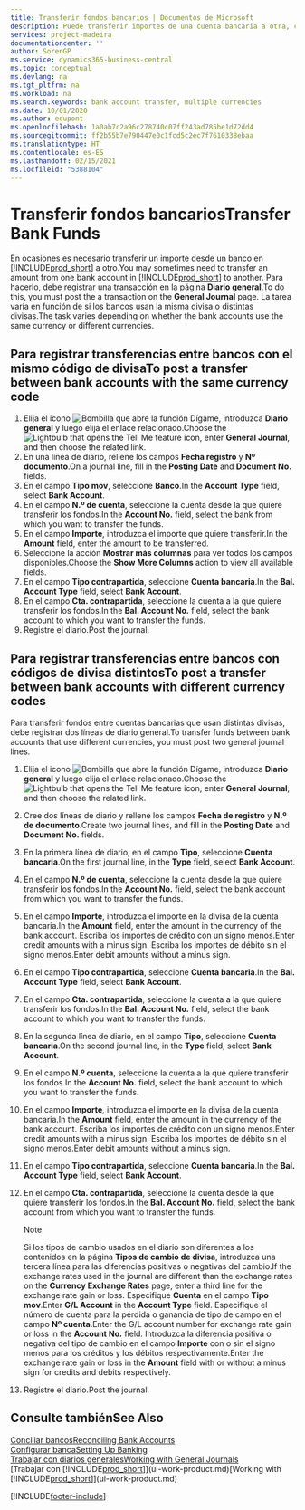 ```yaml
---
title: Transferir fondos bancarios | Documentos de Microsoft
description: Puede transferir importes de una cuenta bancaria a otra, con divisas distintas, registrando la transacción en el diario general.
services: project-madeira
documentationcenter: ''
author: SorenGP
ms.service: dynamics365-business-central
ms.topic: conceptual
ms.devlang: na
ms.tgt_pltfrm: na
ms.workload: na
ms.search.keywords: bank account transfer, multiple currencies
ms.date: 10/01/2020
ms.author: edupont
ms.openlocfilehash: 1a0ab7c2a96c278740c07ff243ad785be1d72dd4
ms.sourcegitcommit: ff2b55b7e790447e0c1fcd5c2ec7f7610338ebaa
ms.translationtype: HT
ms.contentlocale: es-ES
ms.lasthandoff: 02/15/2021
ms.locfileid: "5388104"
---
```

# <a name="transfer-bank-funds"></a><span data-ttu-id="d832d-103">Transferir fondos bancarios</span><span class="sxs-lookup"><span data-stu-id="d832d-103">Transfer Bank Funds</span></span>
<span data-ttu-id="d832d-104">En ocasiones es necesario transferir un importe desde un banco en [!INCLUDE[prod_short](includes/prod_short.md)] a otro.</span><span class="sxs-lookup"><span data-stu-id="d832d-104">You may sometimes need to transfer an amount from one bank account in [!INCLUDE[prod_short](includes/prod_short.md)] to another.</span></span> <span data-ttu-id="d832d-105">Para hacerlo, debe registrar una transacción en la página **Diario general**.</span><span class="sxs-lookup"><span data-stu-id="d832d-105">To do this, you must post the a transaction on the **General Journal** page.</span></span> <span data-ttu-id="d832d-106">La tarea varía en función de si los bancos usan la misma divisa o distintas divisas.</span><span class="sxs-lookup"><span data-stu-id="d832d-106">The task varies depending on whether the bank accounts use the same currency or different currencies.</span></span>

## <a name="to-post-a-transfer-between-bank-accounts-with-the-same-currency-code"></a><span data-ttu-id="d832d-107">Para registrar transferencias entre bancos con el mismo código de divisa</span><span class="sxs-lookup"><span data-stu-id="d832d-107">To post a transfer between bank accounts with the same currency code</span></span>
1. <span data-ttu-id="d832d-108">Elija el icono ![Bombilla que abre la función Dígame](media/ui-search/search_small.png "Dígame qué desea hacer"), introduzca **Diario general** y luego elija el enlace relacionado.</span><span class="sxs-lookup"><span data-stu-id="d832d-108">Choose the ![Lightbulb that opens the Tell Me feature](media/ui-search/search_small.png "Tell me what you want to do") icon, enter **General Journal**, and then choose the related link.</span></span>
2. <span data-ttu-id="d832d-109">En una línea de diario, rellene los campos **Fecha registro** y **Nº documento**.</span><span class="sxs-lookup"><span data-stu-id="d832d-109">On a journal line, fill in the **Posting Date** and **Document No.** fields.</span></span>
3. <span data-ttu-id="d832d-110">En el campo **Tipo mov**, seleccione **Banco**.</span><span class="sxs-lookup"><span data-stu-id="d832d-110">In the **Account Type** field, select **Bank Account**.</span></span>
4. <span data-ttu-id="d832d-111">En el campo **N.º de cuenta**, seleccione la cuenta desde la que quiere transferir los fondos.</span><span class="sxs-lookup"><span data-stu-id="d832d-111">In the **Account No.** field, select the bank from which you want to transfer the funds.</span></span>
5. <span data-ttu-id="d832d-112">En el campo **Importe**, introduzca el importe que quiere transferir.</span><span class="sxs-lookup"><span data-stu-id="d832d-112">In the **Amount** field, enter the amount to be transferred.</span></span>
6. <span data-ttu-id="d832d-113">Seleccione la acción **Mostrar más columnas** para ver todos los campos disponibles.</span><span class="sxs-lookup"><span data-stu-id="d832d-113">Choose the **Show More Columns** action to view all available fields.</span></span>
7. <span data-ttu-id="d832d-114">En el campo **Tipo contrapartida**, seleccione **Cuenta bancaria**.</span><span class="sxs-lookup"><span data-stu-id="d832d-114">In the **Bal. Account Type** field, select **Bank Account**.</span></span>
8. <span data-ttu-id="d832d-115">En el campo **Cta. contrapartida**, seleccione la cuenta a la que quiere transferir los fondos.</span><span class="sxs-lookup"><span data-stu-id="d832d-115">In the **Bal. Account No.** field, select the bank account to which you want to transfer the funds.</span></span>
9. <span data-ttu-id="d832d-116">Registre el diario.</span><span class="sxs-lookup"><span data-stu-id="d832d-116">Post the journal.</span></span>

## <a name="to-post-a-transfer-between-bank-accounts-with-different-currency-codes"></a><span data-ttu-id="d832d-117">Para registrar transferencias entre bancos con códigos de divisa distintos</span><span class="sxs-lookup"><span data-stu-id="d832d-117">To post a transfer between bank accounts with different currency codes</span></span>
<span data-ttu-id="d832d-118">Para transferir fondos entre cuentas bancarias que usan distintas divisas, debe registrar dos líneas de diario general.</span><span class="sxs-lookup"><span data-stu-id="d832d-118">To transfer funds between bank accounts that use different currencies, you must post two general journal lines.</span></span>

1. <span data-ttu-id="d832d-119">Elija el icono ![Bombilla que abre la función Dígame](media/ui-search/search_small.png "Dígame qué desea hacer"), introduzca **Diario general** y luego elija el enlace relacionado.</span><span class="sxs-lookup"><span data-stu-id="d832d-119">Choose the ![Lightbulb that opens the Tell Me feature](media/ui-search/search_small.png "Tell me what you want to do") icon, enter **General Journal**, and then choose the related link.</span></span>
2. <span data-ttu-id="d832d-120">Cree dos líneas de diario y rellene los campos **Fecha de registro** y **N.º de documento**.</span><span class="sxs-lookup"><span data-stu-id="d832d-120">Create two journal lines, and fill in the **Posting Date** and **Document No.** fields.</span></span>
3. <span data-ttu-id="d832d-121">En la primera línea de diario, en el campo **Tipo**, seleccione **Cuenta bancaria**.</span><span class="sxs-lookup"><span data-stu-id="d832d-121">On the first journal line, in the **Type** field, select **Bank Account**.</span></span>
4. <span data-ttu-id="d832d-122">En el campo **N.º de cuenta**, seleccione la cuenta desde la que quiere transferir los fondos.</span><span class="sxs-lookup"><span data-stu-id="d832d-122">In the **Account No.** field, select the bank account from which you want to transfer the funds.</span></span>
5. <span data-ttu-id="d832d-123">En el campo **Importe**, introduzca el importe en la divisa de la cuenta bancaria.</span><span class="sxs-lookup"><span data-stu-id="d832d-123">In the **Amount** field, enter the amount in the currency of the bank account.</span></span> <span data-ttu-id="d832d-124">Escriba los importes de crédito con un signo menos.</span><span class="sxs-lookup"><span data-stu-id="d832d-124">Enter credit amounts with a minus sign.</span></span> <span data-ttu-id="d832d-125">Escriba los importes de débito sin el signo menos.</span><span class="sxs-lookup"><span data-stu-id="d832d-125">Enter debit amounts without a minus sign.</span></span>
6. <span data-ttu-id="d832d-126">En el campo **Tipo contrapartida**, seleccione **Cuenta bancaria**.</span><span class="sxs-lookup"><span data-stu-id="d832d-126">In the **Bal. Account Type** field, select **Bank Account**.</span></span>
7. <span data-ttu-id="d832d-127">En el campo **Cta. contrapartida**, seleccione la cuenta a la que quiere transferir los fondos.</span><span class="sxs-lookup"><span data-stu-id="d832d-127">In the **Bal. Account No.** field, select the bank account to which you want to transfer the funds.</span></span>
8. <span data-ttu-id="d832d-128">En la segunda línea de diario, en el campo **Tipo**, seleccione **Cuenta bancaria**.</span><span class="sxs-lookup"><span data-stu-id="d832d-128">On the second journal line, in the **Type** field, select **Bank Account**.</span></span>
9. <span data-ttu-id="d832d-129">En el campo **N.º cuenta**, seleccione la cuenta a la que quiere transferir los fondos.</span><span class="sxs-lookup"><span data-stu-id="d832d-129">In the **Account No.** field, select the bank account to which you want to transfer the funds.</span></span>
10. <span data-ttu-id="d832d-130">En el campo **Importe**, introduzca el importe en la divisa de la cuenta bancaria.</span><span class="sxs-lookup"><span data-stu-id="d832d-130">In the **Amount** field, enter the amount in the currency of the bank account.</span></span> <span data-ttu-id="d832d-131">Escriba los importes de crédito con un signo menos.</span><span class="sxs-lookup"><span data-stu-id="d832d-131">Enter credit amounts with a minus sign.</span></span> <span data-ttu-id="d832d-132">Escriba los importes de débito sin el signo menos.</span><span class="sxs-lookup"><span data-stu-id="d832d-132">Enter debit amounts without a minus sign.</span></span>
11. <span data-ttu-id="d832d-133">En el campo **Tipo contrapartida**, seleccione **Cuenta bancaria**.</span><span class="sxs-lookup"><span data-stu-id="d832d-133">In the **Bal. Account Type** field, select **Bank Account**.</span></span>  
12. <span data-ttu-id="d832d-134">En el campo **Cta. contrapartida**, seleccione la cuenta desde la que quiere transferir los fondos.</span><span class="sxs-lookup"><span data-stu-id="d832d-134">In the **Bal. Account No.** field, select the bank account from which you want to transfer the funds.</span></span>

    > [!NOTE]  
    > <span data-ttu-id="d832d-135">Si los tipos de cambio usados en el diario son diferentes a los contenidos en la página **Tipos de cambio de divisa**, introduzca una tercera línea para las diferencias positivas o negativas del cambio.</span><span class="sxs-lookup"><span data-stu-id="d832d-135">If the exchange rates used in the journal are different than the exchange rates on the **Currency Exchange Rates** page, enter a third line for the exchange rate gain or loss.</span></span> <span data-ttu-id="d832d-136">Especifique **Cuenta** en el campo **Tipo mov**.</span><span class="sxs-lookup"><span data-stu-id="d832d-136">Enter **G/L Account** in the **Account Type** field.</span></span> <span data-ttu-id="d832d-137">Especifique el número de cuenta para la pérdida o ganancia de tipo de campo en el campo **Nº cuenta**.</span><span class="sxs-lookup"><span data-stu-id="d832d-137">Enter the G/L account number for exchange rate gain or loss in the **Account No.** field.</span></span> <span data-ttu-id="d832d-138">Introduzca la diferencia positiva o negativa del tipo de cambio en el campo **Importe** con o sin el signo menos para los créditos y los débitos respectivamente.</span><span class="sxs-lookup"><span data-stu-id="d832d-138">Enter the exchange rate gain or loss in the **Amount** field with or without a minus sign for credits and debits respectively.</span></span>
13. <span data-ttu-id="d832d-139">Registre el diario.</span><span class="sxs-lookup"><span data-stu-id="d832d-139">Post the journal.</span></span>

## <a name="see-also"></a><span data-ttu-id="d832d-140">Consulte también</span><span class="sxs-lookup"><span data-stu-id="d832d-140">See Also</span></span>
[<span data-ttu-id="d832d-141">Conciliar bancos</span><span class="sxs-lookup"><span data-stu-id="d832d-141">Reconciling Bank Accounts</span></span>](bank-manage-bank-accounts.md)  
[<span data-ttu-id="d832d-142">Configurar banca</span><span class="sxs-lookup"><span data-stu-id="d832d-142">Setting Up Banking</span></span>](bank-setup-banking.md)  
[<span data-ttu-id="d832d-143">Trabajar con diarios generales</span><span class="sxs-lookup"><span data-stu-id="d832d-143">Working with General Journals</span></span>](ui-work-general-journals.md)  
<span data-ttu-id="d832d-144">[Trabajar con [!INCLUDE[prod_short](includes/prod_short.md)]](ui-work-product.md)</span><span class="sxs-lookup"><span data-stu-id="d832d-144">[Working with [!INCLUDE[prod_short](includes/prod_short.md)]](ui-work-product.md)</span></span>


[!INCLUDE[footer-include](includes/footer-banner.md)]